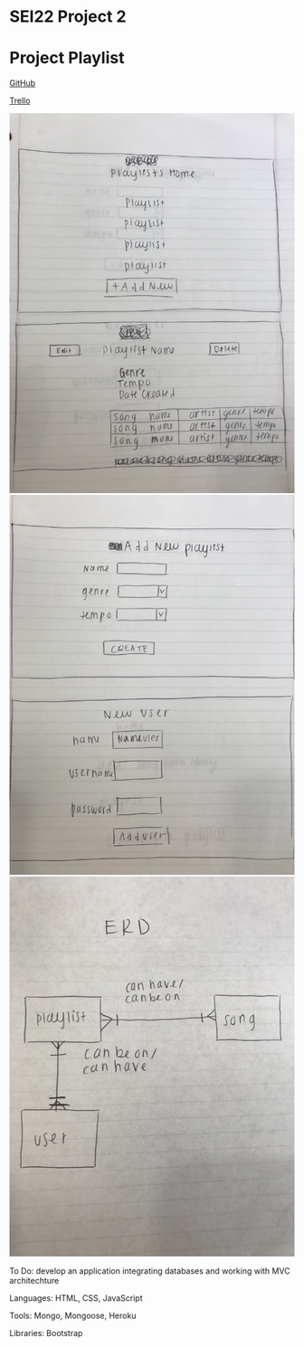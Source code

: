 # SEI22 Project 2 

# Project Playlist

[GitHub](https://github.com/racheltezza/project2-playlists "My gitHub repo")

<!-- [Project](https://rezzaproject1jeopardy.netlify.com/ "My deployed site") -->

[Trello](https://trello.com/b/HBh6qHWL/sei22-project-2 "My Trello board")

![playlists wireframes | width=200](/images/playlists_wireframes1.JPG)
![playlists wireframes](/images/playlists_wireframes2.JPG)
![playlists ERD](/images/playlists_erd.jpg)

To Do: develop an application integrating databases and working with MVC architechture

Languages: HTML, CSS, JavaScript

Tools: Mongo, Mongoose, Heroku

Libraries: Bootstrap


